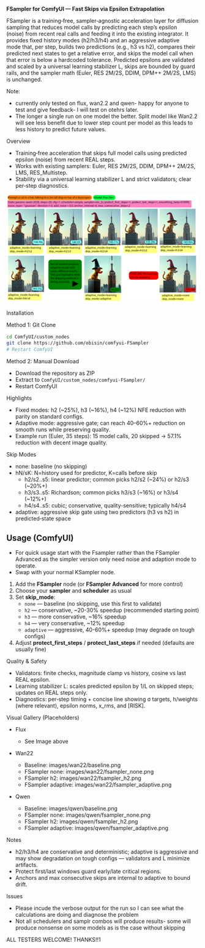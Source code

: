 **FSampler for ComfyUI — Fast Skips via Epsilon Extrapolation**

FSampler is a training‑free, sampler‑agnostic acceleration layer for diffusion sampling that reduces model calls by predicting each step’s epsilon  
(noise) from recent real calls and feeding it into the existing integrator. It provides fixed history modes (h2/h3/h4) and an aggressive adaptive   
mode that, per step, builds two predictions (e.g., h3 vs h2), compares their predicted next states to get a relative error, and skips the model call
when that error is below a hardcoded tolerance. Predicted epsilons are validated and scaled by a universal learning stabilizer L, skips are bounded 
by guard rails, and the sampler math (Euler, RES 2M/2S, DDIM, DPM++ 2M/2S, LMS) is unchanged.

Note:
- currently only tested on flux, wan2.2 and qwen- happy for anyone to test and give feedback- I will test on otehrs later. 
- The longer a single run on one model the better. Split model like Wan2.2 will see less benefit due to lower step count per model as this leads to less history to predict future values.

Overview
- Training‑free acceleration that skips full model calls using predicted epsilon (noise) from recent REAL steps.
- Works with existing samplers: Euler, RES 2M/2S, DDIM, DPM++ 2M/2S, LMS, RES_Multistep.
- Stability via a universal learning stabilizer L and strict validators; clear per‑step diagnostics.


![article fsampler.jpg](article%20fsampler.jpg)


Installation

Method 1: Git Clone
```bash
cd ComfyUI/custom_nodes
git clone https://github.com/obisin/comfyui-FSampler
# Restart ComfyUI
```

Method 2: Manual Download
- Download the repository as ZIP
- Extract to `ComfyUI/custom_nodes/comfyui-FSampler/`
- Restart ComfyUI

Highlights
- Fixed modes: h2 (~25%), h3 (~16%), h4 (~12%) NFE reduction with parity on standard configs.
- Adaptive mode: aggressive gate; can reach 40–60%+ reduction on smooth runs while preserving quality.
- Example run (Euler, 35 steps): 15 model calls, 20 skipped → 57.1% reduction with decent image quality.

Skip Modes
- none: baseline (no skipping)
- hN/sK: N=history used for predictor, K=calls before skip
  - h2/s2..s5: linear predictor; common picks h2/s2 (~24%) or h2/s3 (~20%+)
  - h3/s3..s5: Richardson; common picks h3/s3 (~16%) or h3/s4 (~12%+)
  - h4/s4..s5: cubic; conservative, quality-sensitive; typically h4/s4
- adaptive: aggressive skip gate using two predictors (h3 vs h2) in predicted‑state space

## Usage (ComfyUI)

- For quick usage start with the Fsampler rather than the FSampler Advanced as the simpler version only need noise and adaption mode to operate.
- Swap with your normal KSampler node. 

1. Add the **FSampler** node (or **FSampler Advanced** for more control)
2. Choose your **sampler** and **scheduler** as usual
3. Set **skip_mode**:
   - `none` — baseline (no skipping, use this first to validate)
   - `h2` — conservative, ~20-30% speedup (recommended starting point)
   - `h3` — more conservative, ~16% speedup
   - `h4` — very conservative, ~12% speedup
   - `adaptive` — aggressive, 40-60%+ speedup (may degrade on tough configs)
4. Adjust **protect_first_steps** / **protect_last_steps** if needed (defaults are usually fine)

Quality & Safety
- Validators: finite checks, magnitude clamp vs history, cosine vs last REAL epsilon.
- Learning stabilizer L: scales predicted epsilon by 1/L on skipped steps; updates on REAL steps only.
- Diagnostics: per‑step timing + concise line showing σ targets, h/weights (where relevant), epsilon norms, x_rms, and [RISK].

Visual Gallery (Placeholders)
- Flux
  - See  Image above

- Wan22
  - Baseline: images/wan22/baseline.png
  - FSampler none: images/wan22/fsampler_none.png
  - FSampler h2: images/wan22/fsampler_h2.png
  - FSampler adaptive: images/wan22/fsampler_adaptive.png

- Qwen
  - Baseline: images/qwen/baseline.png
  - FSampler none: images/qwen/fsampler_none.png
  - FSampler h2: images/qwen/fsampler_h2.png
  - FSampler adaptive: images/qwen/fsampler_adaptive.png


Notes
- h2/h3/h4 are conservative and deterministic; adaptive is aggressive and may show degradation on tough configs — validators and L minimize artifacts.
- Protect first/last windows guard early/late critical regions.
- Anchors and max consecutive skips are internal to adaptive to bound drift.

Issues
- Please incude the verbose output for the run so I can see what the calculations are doing and diagnose the problem
- Not all schedulers and samplr combos will produce results- some will produce nonsense on some models as is the case without skipping

ALL TESTERS WELCOME! THANKS!!1
